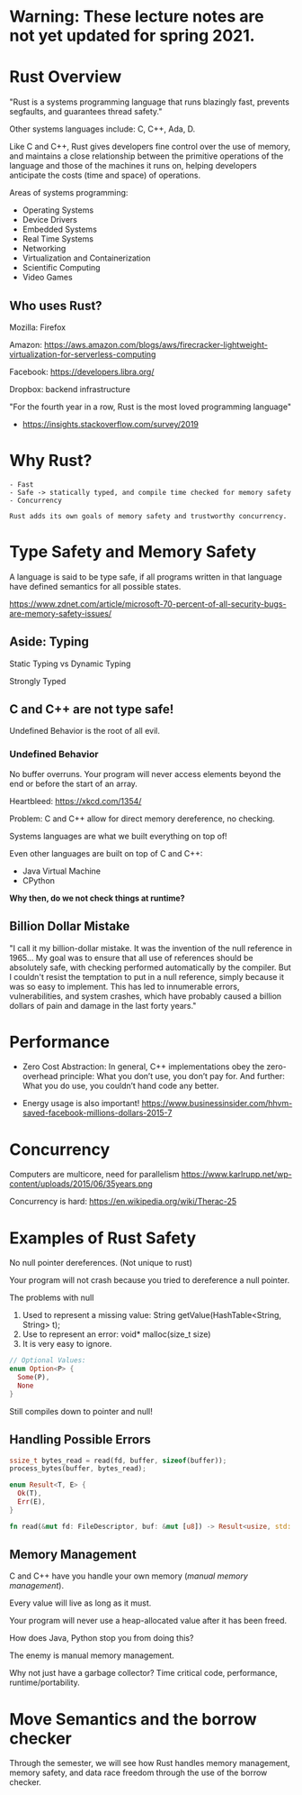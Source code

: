 # Warning: These lecture notes are not yet updated for spring 2021.

# Rust Overview

"Rust is a systems programming language that runs blazingly fast, prevents segfaults, and guarantees thread safety."

Other systems languages include: C, C++, Ada, D.

Like C and C++, Rust gives developers fine control over the use of memory,
and maintains a close relationship between the primitive operations of the
language and those of the machines it runs on, helping developers anticipate the
costs (time and space) of operations.

Areas of systems programming:
- Operating Systems
- Device Drivers
- Embedded Systems
- Real Time Systems
- Networking
- Virtualization and Containerization
- Scientific Computing
- Video Games

## Who uses Rust?
Mozilla: Firefox

Amazon: https://aws.amazon.com/blogs/aws/firecracker-lightweight-virtualization-for-serverless-computing

Facebook: https://developers.libra.org/

Dropbox: backend infrastructure


"For the fourth year in a row, Rust is the most loved programming language"
- https://insights.stackoverflow.com/survey/2019

# Why Rust?
    - Fast
    - Safe -> statically typed, and compile time checked for memory safety
    - Concurrency

    Rust adds its own goals of memory safety and trustworthy concurrency.

# Type Safety and Memory Safety
A language is said to be type safe, if all programs written in that language
have defined semantics for all possible states.

https://www.zdnet.com/article/microsoft-70-percent-of-all-security-bugs-are-memory-safety-issues/

## Aside: Typing
Static Typing vs Dynamic Typing

Strongly Typed

## C and C++ are not type safe!
Undefined Behavior is the root of all evil.

### Undefined Behavior
No buffer overruns.
Your program will never access elements beyond the end or before the start of an array.

Heartbleed: https://xkcd.com/1354/

Problem: C and C++ allow for direct memory dereference, no checking.

Systems languages are what we built everything on top of!

Even other languages are built on top of C and C++:
- Java Virtual Machine
- CPython

**Why then, do we not check things at runtime?**

## Billion Dollar Mistake

"I call it my billion-dollar mistake. It was the invention of the null reference in 1965...
My goal was to ensure that all use of references should be absolutely safe,
with checking performed automatically by the compiler. But I couldn't resist the temptation to put in a
null reference, simply because it was so easy to implement. This has led to innumerable errors, vulnerabilities,
and system crashes, which have probably caused a billion dollars of pain and damage in the last forty years."

# Performance
- Zero Cost Abstraction: In general, C++ implementations obey the zero-overhead principle:
  What you don’t use, you don’t pay for. And further: What you do use, you couldn’t hand code
  any better.

- Energy usage is also important! https://www.businessinsider.com/hhvm-saved-facebook-millions-dollars-2015-7

# Concurrency
Computers are multicore, need for parallelism
  https://www.karlrupp.net/wp-content/uploads/2015/06/35years.png

Concurrency is hard:
  https://en.wikipedia.org/wiki/Therac-25

# Examples of Rust Safety

No null pointer dereferences. (Not unique to rust)

Your program will not crash because you tried to dereference a null pointer.

The problems with null
1) Used to represent a missing value: String getValue(HashTable<String, String> t);
2) Use to represent an error: void* malloc(size_t size)
3) It is very easy to ignore.

```rust
// Optional Values:
enum Option<P> {
  Some(P),
  None
}
```

Still compiles down to pointer and null!

## Handling Possible Errors

```rust
ssize_t bytes_read = read(fd, buffer, sizeof(buffer));
process_bytes(buffer, bytes_read);
```
```rust
enum Result<T, E> {
  Ok(T),
  Err(E),
}

fn read(&mut fd: FileDescriptor, buf: &mut [u8]) -> Result<usize, std::io::Error>;
```

## Memory Management

C and C++ have you handle your own memory (_manual memory management_).

Every value will live as long as it must.

Your program will never use a heap-allocated value after it has been freed.

How does Java, Python stop you from doing this?

The enemy is manual memory management.

Why not just have a garbage collector?
Time critical code, performance, runtime/portability.

# Move Semantics and the borrow checker

Through the semester, we will see how Rust handles memory management,
memory safety, and data race freedom through the use of the
borrow checker.
